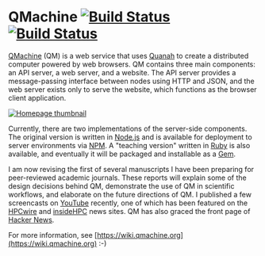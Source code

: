 # QMachine [![Build Status](https://travis-ci.org/wilkinson/qmachine.png)](https://travis-ci.org/wilkinson/qmachine) [![Build Status](https://drone.io/github.com/wilkinson/qmachine/status.png)](https://drone.io/github.com/wilkinson/qmachine/latest)

[QMachine](https://www.qmachine.org) (QM) is a web service that uses
[Quanah](http://wilkinson.github.io/quanah/) to create a distributed computer
powered by web browsers. QM contains three main components: an API server, a
web server, and a website. The API server provides a message-passing interface
between nodes using HTTP and JSON, and the web server exists only to serve the
website, which functions as the browser client application.

[![Homepage thumbnail](https://safeweb.norton.com/thumb/?url=qmachine.org)](https://safeweb.norton.com/thumb/?url=qmachine.org)

Currently, there are two implementations of the server-side components. The
original version is written in [Node.js](http://nodejs.org) and is available
for deployment to server environments via [NPM](https://npmjs.org/package/qm).
A "teaching version" written in [Ruby](http://www.ruby-lang.org) is also
available, and eventually it will be packaged and installable as a
[Gem](https://rubygems.org/gems/qm).

I am now revising the first of several manuscripts I have been preparing for
peer-reviewed academic journals. These reports will explain some of the design
decisions behind QM, demonstrate the use of QM in scientific workflows, and
elaborate on the future directions of QM. I published a few screencasts on
[YouTube](http://www.youtube.com/playlist?list=PLijUCyE0Z0-8nLL5qJ__v-VB3ZoRxSubg)
recently, one of which has been featured on the
[HPCwire](http://www.hpcwire.com/hpcwire/2013-03-14/qmachine_combines_hpc_with_www.html)
and
[insideHPC](http://insidehpc.com/2013/03/09/video-qmachine-commodity-supercomputing-with-web-browsers/)
news sites. QM has also graced the front page of
[Hacker News](https://news.ycombinator.com/item?id=6095595).

For more information, see
[https://wiki.qmachine.org](https://wiki.qmachine.org) :-)

